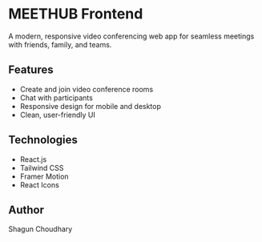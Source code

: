 # MEETHUB Frontend

A modern, responsive video conferencing web app for seamless meetings with friends, family, and teams.

## Features
- Create and join video conference rooms
- Chat with participants
- Responsive design for mobile and desktop
- Clean, user-friendly UI

## Technologies
- React.js
- Tailwind CSS
- Framer Motion
- React Icons

## Author
Shagun Choudhary
